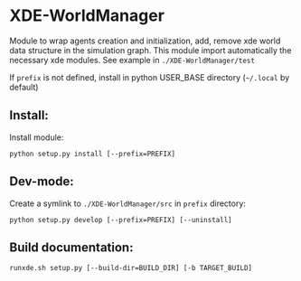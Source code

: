 XDE-WorldManager
===============

Module to wrap agents creation and initialization,
add, remove xde world data structure in the simulation graph.
This module import automatically the necessary xde modules.
See example in `./XDE-WorldManager/test`

If `prefix` is not defined, install in python USER_BASE directory (`~/.local` by default)

Install:
---------
Install module:

`python setup.py install [--prefix=PREFIX]`

Dev-mode:
----------------
Create a symlink to `./XDE-WorldManager/src` in `prefix` directory:

`python setup.py develop [--prefix=PREFIX] [--uninstall]`

Build documentation:
--------------------

`runxde.sh setup.py [--build-dir=BUILD_DIR] [-b TARGET_BUILD]`
